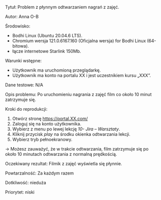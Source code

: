 Tytuł: Problem z płynnym odtwarzaniem nagrań z zajęć.

Autor: Anna O-B

Środowisko:
- Bodhi Linux (Ubuntu 20.04.6 LTS).
- Chromium wersja 121.0.6167.160 (Oficjalna wersja) for Bodhi Linux (64-bitowa).
- łącze internetowe Starlink 150Mb.

Warunki wstępne:
- Użytkownik ma uruchomioną przeglądarkę. 
- Użytkownik ma konto na portalu XX i jest uczestnikiem kursu „XXX”.

Dane testowe: N/A

Opis problemu:
Po uruchomieniu nagrania z zajęć film co około 10 minut zatrzymuje się.

Kroki do reprodukcji:

1. Otwórz stronę https://portal.XX.com/
2. Zaloguj się na konto użytkownika.
3. Wybierz z menu po lewej lekcję *10- Jira – Warsztaty*.
4. Kliknij przycisk *play* na środku okienka odtwarzania lekcji. 
5. Wybierz tryb pełnoekranowy.

-> Możesz zauważyć, że w trakcie odtwarzania, film zatrzymuje się po około 10 minutach odtwarzania z normalną prędkością.

Oczekiwany rezultat: Filmik z zajęć wyświetla się płynnie.

Powtarzalność: Za każdym razem

Dotkliwość: nieduża

Priorytet: niski